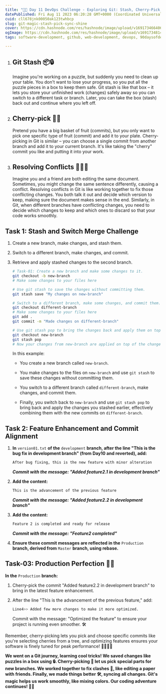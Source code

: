 ```yaml
---
title: "🚀📅 Day 11 DevOps Challenge - Exploring Git: Stash, Cherry-Pick, and Sync Magic! 🚀🌟"
datePublished: Fri Aug 11 2023 06:20:28 GMT+0000 (Coordinated Universal Time)
cuid: cll678jnk00050ak123twhbcp
slug: git-magic-stash-pick-sync-shine
cover: https://cdn.hashnode.com/res/hashnode/image/upload/v1691734664060/e270b0f1-3246-4066-b8a7-99fe2733c2ca.png
ogImage: https://cdn.hashnode.com/res/hashnode/image/upload/v1691734814899/8c667bb3-c542-432c-8769-417a894c0604.png
tags: software-development, github, web-development, devops, 90daysofdevops

---
```


1. ## **Git Stash** 📦🔒
    
    Imagine you're working on a puzzle, but suddenly you need to clean up your table. You don't want to lose your progress, so you put all the puzzle pieces in a box to keep them safe. Git stash is like that box – it lets you store your unfinished work (changes) safely away so you can switch to a different task or branch. Later, you can take the box (stash) back out and continue where you left off.
    
2. ## **Cherry-pick** 🍒✨
    
    Pretend you have a big basket of fruit (commits), but you only want to pick one specific type of fruit (commit) and add it to your plate. Cherry-picking in Git is similar – you can choose a single commit from another branch and add it to your current branch. It's like taking the "cherry" commit you like and putting it into your work.
    
3. ## **Resolving Conflicts** 🤝🔀❌
    
    Imagine you and a friend are both editing the same document. Sometimes, you might change the same sentence differently, causing a conflict. Resolving conflicts in Git is like working together to fix those conflicting changes. You both talk it out and decide which version to keep, making sure the document makes sense in the end. Similarly, in Git, when different branches have conflicting changes, you need to decide which changes to keep and which ones to discard so that your code works smoothly.
    

## Task 1: Stash and Switch Merge Challenge

1. Create a new branch, make changes, and stash them.
    
2. Switch to a different branch, make changes, and commit.
    
3. Retrieve and apply stashed changes to the second branch.
    
    ```bash
    # Task-01: Create a new branch and make some changes to it.
    git checkout -b new-branch
    # Make some changes to your files here
    
    # Use git stash to save the changes without committing them.
    git stash save "My changes on new-branch"
    
    # Switch to a different branch, make some changes, and commit them.
    git checkout different-branch
    # Make some changes to your files here
    git add .
    git commit -m "Made changes on different-branch"
    
    # Use git stash pop to bring the changes back and apply them on top of the new commits.
    git checkout new-branch
    git stash pop
    # Now your changes from new-branch are applied on top of the changes in different-branch
    ```
    
    In this example:
    
    * You create a new branch called `new-branch`.
        
    * You make changes to the files on `new-branch` and use `git stash` to save these changes without committing them.
        
    * You switch to a different branch called `different-branch`, make changes, and commit them.
        
    * Finally, you switch back to `new-branch` and use `git stash pop` to bring back and apply the changes you stashed earlier, effectively combining them with the new commits on `different-branch`.
        

## Task 2: Feature Enhancement and Commit Alignment

1. **In** `version01.txt` **of the** `development` **branch, after the line "This is the bug fix in development branch" (from Day10 and reverted), add:**
    
    ```bash
    After bug fixing, this is the new feature with minor alteration
    ```
    
    ***Commit with the message: "Added feature2.1 in development branch"***
    
2. **Add the content:**
    
    ```bash
    This is the advancement of the previous feature
    ```
    
    ***Commit with the message: "Added feature2.2 in development branch"***
    
3. **Add the content:**
    
    ```bash
    Feature 2 is completed and ready for release
    ```
    
    ***Commit with the message: "Feature2 completed"***
    
4. **Ensure these commit messages are reflected in the** `Production` **branch, derived from** `Master` **branch, using rebase.**
    

## Task-03: Production Perfection 🚀🍒

**In the** `Production` **branch:**

1. Cherry-pick the commit "Added feature2.2 in development branch" to bring in the latest feature enhancement.
    
2. After the line "This is the advancement of the previous feature," add:
    
    ```bash
    Line4>> Added few more changes to make it more optimized.
    ```
    
    Commit with the message: "Optimized the feature" to ensure your project is running even smoother. 🛠️
    

Remember, cherry-picking lets you pick and choose specific commits like you're selecting cherries from a tree, and optimizing features ensures your software is finely tuned for peak performance! 🍒🔧🏃‍♂️

**We went on a Git journey, learning cool tricks! We saved changes like puzzles in a box using 🔒. Cherry-picking 🍒 let us pick special parts for new branches. We worked together to fix clashes 🤝, like editing a paper with friends. Finally, we made things better 🛠️, syncing all changes. Git's magic helps us work smoothly, like mixing colors. Our coding adventure continues! 🌟🚀**